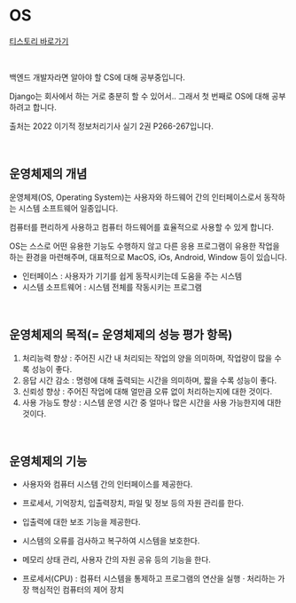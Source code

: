 # OS

[티스토리 바로가기](https://kyleeee.tistory.com/entry/TIL28-OS)

<br>

백엔드 개발자라면 알아야 할 CS에 대해 공부중입니다.

Django는 회사에서 하는 거로 충분히 할 수 있어서.. 그래서 첫 번째로 OS에 대해 공부하려고 합니다.

출처는 2022 이기적 정보처리기사 실기 2권 P266-267입니다.

<br>

## 운영체제의 개념

운영체제(OS, Operating System)는 사용자와 하드웨어 간의 인터페이스로서 동작하는 시스템 소프트웨어 일종입니다.

컴퓨터를 편리하게 사용하고 컴퓨터 하드웨어를 효율적으로 사용할 수 있게 합니다.

OS는 스스로 어떤 유용한 기능도 수행하지 않고 다른 응용 프로그램이 유용한 작업을 하는 환경을 마련해주며, 대표적으로 MacOS, iOs, Android, Window 등이 있습니다.

* 인터페이스 : 사용자가 기기를 쉽게 동작시키는데 도움을 주는 시스템
* 시스템 소프트웨어 : 시스템 전체를 작동시키는 프로그램

<br>

## 운영체제의 목적(= 운영체제의 성능 평가 항목)

1. 처리능력 향상 : 주어진 시간 내 처리되는 작업의 양을 의미하며, 작업량이 많을 수록 성능이 좋다.
2. 응답 시간 감소 : 명령에 대해 출력되는 시간을 의미하며, 짧을 수록 성능이 좋다.
3. 신뢰성 향상 : 주어진 작업에 대해 얼만큼 오류 없이 처리하는지에 대한 것이다.
4. 사용 가능도 향상 : 시스템 운영 시간 중 얼마나 많은 시간을 사용 가능한지에 대한 것이다.

<br>

## 운영체제의 기능

* 사용자와 컴퓨터 시스템 간의 인터페이스를 제공한다.
* 프로세서, 기억장치, 입출력장치, 파일 및 정보 등의 자원 관리를 한다.
* 입출력에 대한 보조 기능을 제공한다.
* 시스템의 오류를 검사하고 복구하여 시스템을 보호한다.
* 메모리 상태 관리, 사용자 간의 자원 공유 등의 기능을 한다.

* 프로세서(CPU) : 컴퓨터 시스템을 통제하고 프로그램의 연산을 실행 · 처리하는 가장 핵심적인 컴퓨터의 제어 장치

<br>

